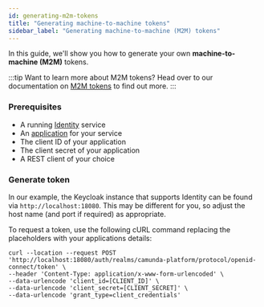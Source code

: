 ```yaml
---
id: generating-m2m-tokens
title: "Generating machine-to-machine tokens"
sidebar_label: "Generating machine-to-machine (M2M) tokens"
---
```


In this guide, we'll show you how to generate your own **machine-to-machine (M2M)** tokens.

:::tip Want to learn more about M2M tokens?
Head over to our documentation on [M2M tokens](/self-managed/concepts/authentication/m2m-tokens.md) to find out more.
:::

### Prerequisites

- A running [Identity](/self-managed/identity/what-is-identity.md) service
- An [application](/self-managed/concepts/access-control/applications.md) for your service
- The client ID of your application
- The client secret of your application
- A REST client of your choice

### Generate token

In our example, the Keycloak instance that supports Identity can be found via `http://localhost:18080`.
This may be different for you, so adjust the host name (and port if required) as appropriate.

To request a token, use the following cURL command replacing the placeholders with your applications
details:

```
curl --location --request POST 'http://localhost:18080/auth/realms/camunda-platform/protocol/openid-connect/token' \
--header 'Content-Type: application/x-www-form-urlencoded' \
--data-urlencode 'client_id=[CLIENT_ID]' \
--data-urlencode 'client_secret=[CLIENT_SECRET]' \
--data-urlencode 'grant_type=client_credentials'
```

